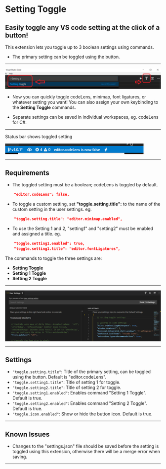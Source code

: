 # Setting Toggle

## Easily toggle any VS code setting at the **click of a button**!

This extension lets you toggle up to 3 boolean settings using commands.
- The primary setting can be toggled using the button.

---
<img src="https://raw.githubusercontent.com/Ho-Wan/vscode-setting-toggle/master/images/setting-toggle-img1.png" alt="setting-toggle-image1"/>

- Now you can quickly toggle codeLens, minimap, font ligatures, or whatever setting you want! You can also assign your own keybinding to the **Setting Toggle** commands.

- Separate settings can be saved in individual workspaces, eg. codeLens for C#.

---
Status bar shows toggled setting

<img src="https://raw.githubusercontent.com/Ho-Wan/vscode-setting-toggle/master/images/setting-toggle-status.gif" alt="setting-toggle-status.gif"/>

---
## Requirements

- The toggled setting must be a boolean; codeLens is toggled by default.
``` JSON
    "editor.codeLens": false,
```
- To toggle a custom setting, set **"toggle.setting.title":** to the name of the custom setting in the user settings. eg.
``` JSON
    "toggle.setting.title": "editor.minimap.enabled",
```
- To use the Setting 1 and 2, "setting1" and "setting2" must be enabled and assigned a title. eg.
``` JSON
    "toggle.setting1.enabled": true,
    "toggle.setting1.title": "editor.fontLigatures",
```
The commands to toggle the three settings are:
- **Setting Toggle**
- **Setting 1 Toggle**
- **Setting 2 Toggle**

---

<img src="https://raw.githubusercontent.com/Ho-Wan/vscode-setting-toggle/master/images/setting-toggle.gif" alt="setting-toggle-demo.gif">

---
## Settings

- `"toggle.setting.title"`: Title of the primary setting, can be toggled using the button. Default is "editor.codeLens".
- `"toggle.setting1.title"`: Title of setting 1 for toggle.
- `"toggle.setting2.title"`: Title of setting 2 for toggle.
- `"toggle.setting1.enabled"`: Enables command "Setting 1 Toggle". Default is true.
- `"toggle.setting2.enabled"`: Enables command "Setting 2 Toggle". Default is true.
- `"toggle.icon.enabled"`: Show or hide the button icon. Default is true.

---
## Known Issues

- Changes to the "settings.json" file should be saved before the setting is toggled using this extension, otherwise there will be a merge error when saving.

---
